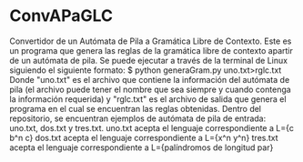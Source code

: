 # ConvAPaGLC
Convertidor de un Autómata de Pila a Gramática Libre de Contexto.
Este es un programa que genera las reglas de la gramática libre de contexto apartir de un autómata de pila.
Se puede ejecutar a través de la terminal de Linux siguiendo el siguiente formato:
$ python generaGram.py uno.txt>rglc.txt
Donde "uno.txt" es el archivo que contiene la información del autómata de pila (el archivo puede tener el nombre que sea siempre y cuando contenga la información requerida) y "rglc.txt" es el archivo de salida que genera el programa en el cual se encuentran las reglas obtenidas. 
Dentro del repositorio, se encuentran ejemplos de autómata de pila de entrada: uno.txt, dos.txt y tres.txt.
uno.txt acepta el lenguaje correspondiente a L={c b^n c}
dos.txt acepta el lenguaje correspondiente a L={x^n y^n}
tres.txt acepta el lenguaje correspondiente a L={palíndromos de longitud par}
